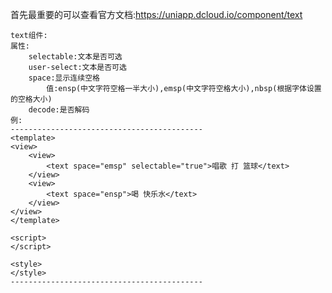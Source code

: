 首先最重要的可以查看官方文档:https://uniapp.dcloud.io/component/text

	text组件:
	属性:
		selectable:文本是否可选
		user-select:文本是否可选
		space:显示连续空格
			值:ensp(中文字符空格一半大小),emsp(中文字符空格大小),nbsp(根据字体设置的空格大小)
		decode:是否解码
	例:
	-------------------------------------------
	<template>
	<view>
		<view>
			<text space="emsp" selectable="true">唱歌 打 篮球</text>
		</view>
		<view>
			<text space="ensp">喝 快乐水</text>
		</view>
	</view>
	</template>

	<script>
	</script>

	<style>
	</style>
	-------------------------------------------
	